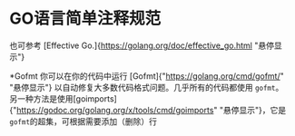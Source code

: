 # GO语言简单注释规范


也可参考 [Effective Go.]{https://golang.org/doc/effective_go.html "悬停显示"} <br>

*Gofmt
  你可以在你的代码中运行 [Gofmt]{"https://golang.org/cmd/gofmt/" "悬停显示"} 以自动修复大多数代码格式问题。几乎所有的代码都使用 `gofmt`。<br>
  另一种方法是使用[goimports]{"https://godoc.org/golang.org/x/tools/cmd/goimports" "悬停显示"}，它是 `gofmt`的超集，可根据需要添加（删除）行
